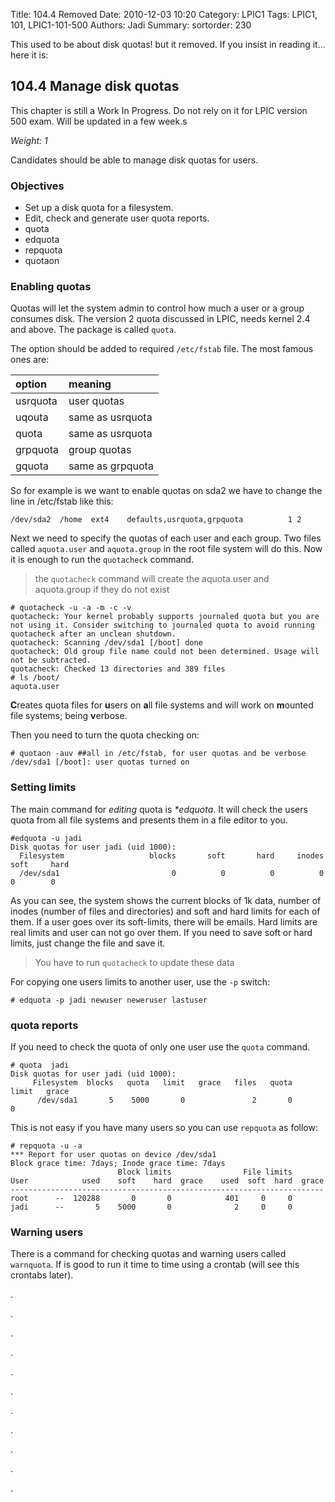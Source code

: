 Title: 104.4 Removed
Date: 2010-12-03 10:20
Category: LPIC1
Tags: LPIC1, 101, LPIC1-101-500
Authors: Jadi
Summary: 
sortorder: 230

This used to be about disk quotas! but it removed. If you insist in reading it... here it is:
## 104.4 Manage disk quotas

<div class="alert alert-danger" role="alert">
  This chapter is still a Work In Progress. Do not rely on it for LPIC version 500 exam. Will be updated in a few week.s
</div>


_Weight: 1_

Candidates should be able to manage disk quotas for users.

### Objectives

* Set up a disk quota for a filesystem.
* Edit, check and generate user quota reports.
* quota
* edquota
* repquota
* quotaon

### Enabling quotas

Quotas will let the system admin to control how much a user or a group consumes disk. The version 2 quota discussed in LPIC, needs kernel 2.4 and above. The package is called `quota`.

The option should be added to required `/etc/fstab` file. The most famous ones are:

| option | meaning |
| :--- | :--- |
| usrquota | user quotas |
| uqouta | same as usrquota |
| quota | same as usrquota |
| grpquota | group quotas |
| gquota | same as grpquota |

So for example is we want to enable quotas on sda2 we have to change the line in /etc/fstab like this:

```text
/dev/sda2  /home  ext4    defaults,usrquota,grpquota          1 2
```

Next we need to specify the quotas of each user and each group. Two files called `aquota.user` and `aquota.group` in the root file system will do this. Now it is enough to run the `quotacheck` command.

> the `quotacheck` command will create the aquota.user and aquota.group if they do not exist

```text
# quotacheck -u -a -m -c -v
quotacheck: Your kernel probably supports journaled quota but you are not using it. Consider switching to journaled quota to avoid running quotacheck after an unclean shutdown.
quotacheck: Scanning /dev/sda1 [/boot] done
quotacheck: Old group file name could not been determined. Usage will not be subtracted.
quotacheck: Checked 13 directories and 389 files
# ls /boot/
aquota.user
```

**C**reates quota files for **u**sers on **a**ll file systems and will work on **m**ounted file systems; being **v**erbose.

Then you need to turn the quota checking on:

```text
# quotaon -auv ##all in /etc/fstab, for user quotas and be verbose
/dev/sda1 [/boot]: user quotas turned on
```

### Setting limits

The main command for _editing_ quota is _\*edquota_. It will check the users quota from all file systems and presents them in a file editor to you.

```text
#edquota -u jadi
Disk quotas for user jadi (uid 1000):
  Filesystem                   blocks       soft       hard     inodes     soft     hard
  /dev/sda1                         0          0          0          0        0        0
```

As you can see, the system shows the current blocks of 1k data, number of inodes \(number of files and directories\) and soft and hard limits for each of them. If a user goes over its soft-limits, there will be emails. Hard limits are real limits and user can not go over them. If you need to save soft or hard limits, just change the file and save it.

> You have to run `quotacheck` to update these data

For copying one users limits to another user, use the `-p` switch:

```text
# edquota -p jadi newuser neweruser lastuser
```

### quota reports

If you need to check the quota of only one user use the `quota` command.

```text
# quota  jadi
Disk quotas for user jadi (uid 1000):
     Filesystem  blocks   quota   limit   grace   files   quota   limit   grace
      /dev/sda1       5    5000       0               2       0       0
```

This is not easy if you have many users so you can use `repquota` as follow:

```text
# repquota -u -a
*** Report for user quotas on device /dev/sda1
Block grace time: 7days; Inode grace time: 7days
                        Block limits                File limits
User            used    soft    hard  grace    used  soft  hard  grace
----------------------------------------------------------------------
root      --  120288       0       0            401     0     0       
jadi      --       5    5000       0              2     0     0
```

### Warning users

There is a command for checking quotas and warning users called `warnquota`. If is good to run it time to time using a crontab \(will see this crontabs later\).

.

.

.

.

.

.

.

.

.

.

.

